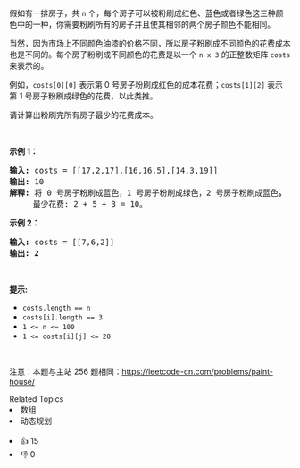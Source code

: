 <p>假如有一排房子，共 <code>n</code> 个，每个房子可以被粉刷成红色、蓝色或者绿色这三种颜色中的一种，你需要粉刷所有的房子并且使其相邻的两个房子颜色不能相同。</p>

<p>当然，因为市场上不同颜色油漆的价格不同，所以房子粉刷成不同颜色的花费成本也是不同的。每个房子粉刷成不同颜色的花费是以一个&nbsp;<code>n x 3</code><em>&nbsp;</em>的正整数矩阵 <code>costs</code> 来表示的。</p>

<p>例如，<code>costs[0][0]</code> 表示第 0 号房子粉刷成红色的成本花费；<code>costs[1][2]</code>&nbsp;表示第 1 号房子粉刷成绿色的花费，以此类推。</p>

<p>请计算出粉刷完所有房子最少的花费成本。</p>

<p>&nbsp;</p>

<p><strong>示例 1：</strong></p>

<pre>
<strong>输入: </strong>costs = [[17,2,17],[16,16,5],[14,3,19]]
<strong>输出: </strong>10
<strong>解释: </strong>将 0 号房子粉刷成蓝色，1 号房子粉刷成绿色，2 号房子粉刷成蓝色<strong>。</strong>
&nbsp;    最少花费: 2 + 5 + 3 = 10。
</pre>

<p><strong>示例 2：</strong></p>

<pre>
<strong>输入: </strong>costs = [[7,6,2]]
<strong>输出: 2</strong>
</pre>

<p>&nbsp;</p>

<p><strong>提示:</strong></p>

<ul>
	<li><code>costs.length == n</code></li>
	<li><code>costs[i].length == 3</code></li>
	<li><code>1 &lt;= n &lt;= 100</code></li>
	<li><code>1 &lt;= costs[i][j] &lt;= 20</code></li>
</ul>

<p>&nbsp;</p>

<p><meta charset="UTF-8" />注意：本题与主站 256&nbsp;题相同：<a href="https://leetcode-cn.com/problems/paint-house/">https://leetcode-cn.com/problems/paint-house/</a></p>
<div><div>Related Topics</div><div><li>数组</li><li>动态规划</li></div></div><br><div><li>👍 15</li><li>👎 0</li></div>